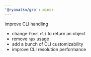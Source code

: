 ```yaml
---
'@ryanatkn/gro': minor
---
```


improve CLI handling

- change `find_cli` to return an object
- remove `npx` usage
- add a bunch of CLI customizability
- improve CLI resolution performance
